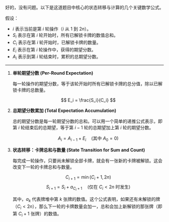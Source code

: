 好的，没有问题。以下是这道题目中核心的状态转移与计算的几个关键数学公式。

假设：
*   $i$ 表示当前是第 $i$ 轮操作（$i$ 从 1 到 $2n$）。
*   $S_i$ 表示在第 $i$ 轮开始时，所有已解锁卡牌的数值总和。
*   $C_i$ 表示在第 $i$ 轮开始时，已解锁卡牌的数量。
*   $E_i$ 表示在第 $i$ 轮操作中，获得的期望分数。
*   $A_i$ 表示到第 $i$ 轮结束时，累积的总期望分数。

---

1.  **单轮期望分数 (Per-Round Expectation)**

    每一轮操作的期望分数，等于该轮开始时所有已解锁卡牌的总分值，除以已解锁卡牌的总数量。

    $$
    E_i = \frac{S_i}{C_i}
    $$

2.  **总期望分数累加 (Total Expectation Accumulation)**

    总的期望分数是每一轮期望分数的总和。可以用一个简单的递推公式表示，即第 $i$ 轮结束后的总期望，等于第 $i-1$ 轮的总期望加上第 $i$ 轮的期望分数。

    $$
    A_i = A_{i-1} + E_i \quad (\text{其中 } A_0 = 0)
    $$

3.  **状态转移：卡牌总和与数量 (State Transition for Sum and Count)**

    每完成一轮操作，只要尚未解锁全部卡牌，就会有一张新的卡牌被解锁。这会改变下一轮的卡牌总和与数量。

    $$
    C_{i+1} = \min(C_i + 1, 2n)
    $$
    $$
    S_{i+1} = S_i + a_{C_i+1} \quad (\text{仅在 } C_i < 2n \text{ 时发生})
    $$

    其中，$a_{k}$ 代表牌堆中第 $k$ 张牌的数值。这个公式表明，如果还有未解锁的牌（$C_i < 2n$），那么下一轮的卡牌数量会加一，总和会加上新解锁的那张牌（即第 $C_i+1$ 张牌）的数值。